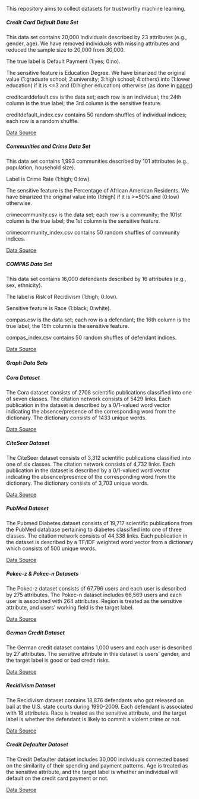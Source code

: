 This repository aims to collect datasets for trustworthy machine learning.

##### Credit Card Default Data Set

This data set contains 20,000 individuals described by 23 attributes (e.g., gender, age). We have removed individuals with missing attributes and reduced the sample size to 20,000 from 30,000.

The true label is Default Payment (1:yes; 0:no).

The sensitive feature is Education Degree. We have binarized the original value (1:graduate school; 2:university; 3:high school; 4:others) into (1:lower education) if it is <=3 and (0:higher education) otherwise (as done in [paper](http://papers.nips.cc/paper/8294-the-price-of-fair-pca-one-extra-dimension.pdf))

creditcarddefault.csv is the data set; each row is an individual; the 24th column is the true label; the 3rd column is the sensitive feature.

creditdefault_index.csv contains 50 random shuffles of individual indices; each row is a random shuffle.

 [Data Source](https://archive.ics.uci.edu/ml/datasets/default+of+credit+card+clients)

##### Communities and Crime Data Set

This data set contains 1,993 communities described by 101 attributes (e.g., population, household size).

Label is Crime Rate (1:high; 0:low).

The sensitive feature is the Percentage of African American Residents. We have binarized the original value into (1:high) if it is >=50% and (0:low) otherwise.

crimecommunity.csv is the data set; each row is a community; the 101st column is the true label; the 1st column is the sensitive feature.

crimecommunity_index.csv contains 50 random shuffles of community indices.

[Data Source](http://archive.ics.uci.edu/ml/datasets/communities+and+crime)

##### COMPAS Data Set

This data set contains 16,000 defendants described by 16 attributes (e.g., sex, ethnicity).

The label is Risk of Recidivism (1:high; 0:low).

Sensitive feature is Race (1:black; 0:white).

compas.csv is the data set; each row is a defendant; the 16th column is the true label; the 15th column is the sensitive feature.

compas_index.csv contains 50 random shuffles of defendant indices.

[Data Source](https://www.kaggle.com/danofer/compass)

##### Graph Data Sets

##### Cora Dataset

The Cora dataset consists of 2708 scientific publications classified into one of seven classes. The citation network consists of 5429 links. Each publication in the dataset is
described by a 0/1-valued word vector indicating the absence/presence of the corresponding word from the dictionary. The dictionary consists of 1433 unique words.

[Data Source](https://www.kaggle.com/datasets/mrkmakr/cora-dataset)

##### CiteSeer Dataset

The CiteSeer dataset consists of 3,312 scientific publications classified into one of six classes. The citation network consists of 4,732 links. Each publication in the dataset is described by a 0/1-valued word vector indicating the absence/presence of the corresponding word from the dictionary. The dictionary consists of 3,703 unique words.

[Data Source](https://www.kaggle.com/datasets/shichenyang/citeseer)

##### PubMed Dataset

The Pubmed Diabetes dataset consists of 19,717 scientific publications from the PubMed database pertaining to diabetes classified into one of three classes. The citation network consists of 44,338 links. Each publication in the dataset is described by a TF/IDF weighted word vector from a dictionary which consists of 500 unique words.

[Data Source](https://relational.fit.cvut.cz/dataset/PubMed_Diabetes)

##### Pokec-z & Pokec-n Datasets

The Pokec-z dataset consists of 67,796 users and each user is described by 275 attributes. The Pokec-n dataset includes 66,569 users and each user is associated with 264 attributes. Region is treated as the sensitive attribute, and users’ working field is the target label.

[Data Source](https://github.com/HuiHu1/Privacy-Preserving-Graph-Convolutional-Network/tree/main/datasets)

##### German Credit Dataset

The German credit dataset contains 1,000 users and each user is described by 27 attributes. The sensitive attribute in this dataset is users’ gender, and the target label is good or bad credit risks.

[Data Source](https://github.com/HuiHu1/Privacy-Preserving-Graph-Convolutional-Network/tree/main/datasets)

##### Recidivism Dataset

The Recidivism dataset contains 18,876 defendants who got released on bail at the U.S. state courts during 1990-2009. Each defendant is associated with 18 attributes. Race is treated as the sensitive attribute, and the target label is whether the defendant is likely to commit a violent crime or not.

[Data Source](https://github.com/HuiHu1/Privacy-Preserving-Graph-Convolutional-Network/tree/main/datasets)

##### Credit Defaulter Dataset
The Credit Defaulter dataset includes 30,000 individuals connected based on the similarity of their spending and payment patterns. Age is treated as the sensitive attribute, and the target label is whether an individual will default on the credit card payment or not.

[Data Source](https://github.com/HuiHu1/Privacy-Preserving-Graph-Convolutional-Network/tree/main/datasets)
